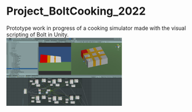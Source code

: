 # Project_BoltCooking_2022
 
Prototype work in progress of a cooking simulator made with the visual scripting of Bolt in Unity.
<br>
<img width="60%" src="https://github.com/krissen95/Project_BoltCooking_2022/blob/main/ExampleCookingSimulator.jpg">

